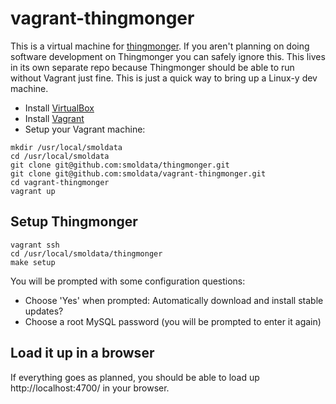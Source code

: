 # vagrant-thingmonger

This is a virtual machine for [thingmonger](https://github.com/smoldata/thingmonger). If you aren't planning on doing software development on Thingmonger you can safely ignore this. This lives in its own separate repo because Thingmonger should be able to run without Vagrant just fine. This is just a quick way to bring up a Linux-y dev machine.

* Install [VirtualBox](https://www.virtualbox.org/wiki/Downloads)
* Install [Vagrant](https://www.vagrantup.com/downloads.html)
* Setup your Vagrant machine:

```
mkdir /usr/local/smoldata
cd /usr/local/smoldata
git clone git@github.com:smoldata/thingmonger.git
git clone git@github.com:smoldata/vagrant-thingmonger.git
cd vagrant-thingmonger
vagrant up
```

## Setup Thingmonger

```
vagrant ssh
cd /usr/local/smoldata/thingmonger
make setup
```

You will be prompted with some configuration questions:

* Choose 'Yes' when prompted: Automatically download and install stable updates?
* Choose a root MySQL password (you will be prompted to enter it again)

## Load it up in a browser

If everything goes as planned, you should be able to load up http://localhost:4700/ in your browser.
